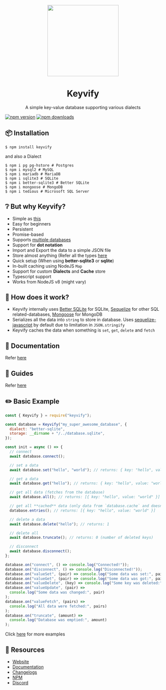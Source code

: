<p align="center">
  <img
    src="https://keyvify.js.org/assets/logo.png" width="230px">
</p>

<h1 align="center">Keyvify</h1>
<p align="center">A simple key-value database supporting various dialects</p>

[![npm version](https://badgen.net/npm/v/keyvify)](https://www.npmjs.com/package/keyvify)
[![npm downloads](https://badgen.net/npm/dm/keyvify)](https://www.npmjs.com/package/keyvify)

## 📦 Installation

```console
$ npm install keyvify
```

and also a Dialect

```console
$ npm i pg pg-hstore # Postgres
$ npm i mysql2 # MySQL
$ npm i mariadb # MariaDB
$ npm i sqlite3 # SQLite
$ npm i better-sqlite3 # Better SQLite
$ npm i mongoose # MongoDB
$ npm i tedious # Microsoft SQL Server
```

## ❔ But why Keyvify?

- Simple as [this](#%EF%B8%8F-basic-example)
- Easy for beginners
- Persistent
- Promise-based
- Supports [multiple databases](https://keyvify.js.org/docs/globals.html#supporteddialectsstrs)
- Support for **dot notation**
- Import and Export the data to a simple JSON file
- Store almost anything (Refer all the types [here](https://www.npmjs.com/package/serialize-javascript)
- Quick setup (When using **better-sqlite3** or **sqlite**)
- In-built caching using NodeJS `Map`
- Support for custom **Dialects** and **Cache** store
- Typescript support
- Works from NodeJS v8 (might vary)

## 🤔 How does it work?

- Keyvify internally uses [Better SQLite](https://www.npmjs.com/package/better-sqlite3) for SQLite, [Sequelize](https://www.npmjs.com/package/sequelize) for other SQL related-databases, [Mongoose](https://www.npmjs.com/package/mongoose) for MongoDB
- Serializes all the data into `string` to store in database. Uses [sequelize-javascript](https://www.npmjs.com/package/serialize-javascript) by default due to limitation in `JSON.stringify`
- Keyvify caches the data when something is `set`, `get`, `delete` and `fetch`

## 📄 Documentation

Refer [here](https://keyvify.js.org/docs)

## 📙 Guides

Refer [here](https://keyvify.js.org/guide)

## ✏️ Basic Example

```js
const { Keyvify } = require("keyvify");

const database = Keyvify("my_super_awesome_database", {
  dialect: "better-sqlite",
  storage: __dirname + "/../database.sqlite",
});

const init = async () => {
  // connect
  await database.connect();

  // set a data
  await database.set("hello", "world"); // returns: { key: "hello", value: "world" }

  // get a data
  await database.get("hello"); // returns: { key: "hello", value: "world" }

  // get all data (fetches from the database)
  await database.all(); // returns: [{ key: "hello", value: "world" }]

  // get all **cached** data (only data from `database.cache` and doesnt need await)
  database.entries(); // returns: [{ key: "hello", value: "world" }]

  // delete a data
  await database.delete("hello"); // returns: 1

  // delete all
  await database.truncate(); // returns: 0 (number of deleted keys)

  // disconnect
  await database.disconnect();
};

database.on("connect", () => console.log("Connected!"));
database.on("disconnect", () => console.log("Disconnected!"));
database.on("valueSet", (pair) => console.log("Some data was set:", pair));
database.on("valueGet", (pair) => console.log("Some data was got:", pair));
database.on("valueDelete", (key) => console.log("Some key was deleted:", key));
database.on("valueUpdate", (pair) =>
  console.log("Some data was changed:", pair)
);
database.on("valueFetch", (pairs) =>
  console.log("All data were fetched:", pairs)
);
database.on("truncate", (amount) =>
  console.log("Database was emptied:", amount)
);
```

Click [here](./examples) for more examples

## 🚩 Resources

- [Website](https://keyvify.js.org)
- [Documentation](https://keyvify.js.org/docs)
- [Changelogs](./changelog.md)
- [NPM](https://npmjs.com/keyvify)
- [Discord](https://zyrouge.gq/discord)
